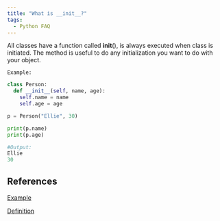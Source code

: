 ```yaml
---
title: "What is __init__?"
tags:
  - Python FAQ
---
```


All classes have a function called __init__(), is always executed when  class is initiated. The method is useful to do any initialization you want to do with your object.

`Example:`

```python
class Person:
  def __init__(self, name, age):
    self.name = name
    self.age = age

p = Person("Ellie", 30)

print(p.name)
print(p.age) 

#Output:
Ellie
30
```

## References

[Example](https://www.w3schools.com/python/gloss_python_class_init.asp)

[Definition](https://www.geeksforgeeks.org/__init__-in-python/)
